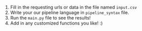 1. Fill in the requesting urls or data in the file named `input.csv`
2. Write your our pipeline language in `pipeline_syntax` file.
3. Run the `main.py` file to see the results!
4. Add in any customized functions you like! :)
